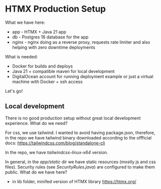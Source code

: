 # HTMX Production Setup

What we have here:
* app - HTMX + Java 21 app
* db - Postgres 16 database for the app
* nginx - nginx doing as a reverse proxy, requests rate limiter and also helping with zero downtime deployments

What is needed:
* Docker for builds and deploys
* Java 21 + compatible maven for local development
* DigitalOcean account for running deployment example or just a virtual machine with Docker + ssh access

Let's go!

## Local development

There is no good production setup without great local development experience. What do we need?

For css, we use tailwind. I wanted to avoid having package.json, therefore, in the repo we have tailwind binary downloaded according to the offficial docs: https://tailwindcss.com/blog/standalone-cli

In the repo, we have *tailwindcss-linux-x64* version.

In general, in the *app/static* dir we have static resources (mostly js and css files). Security rules (see *SecurityRules.java*) are configured to make them public. What do we have here?
* in lib folder, minifed version of HTMX library https://htmx.org/

